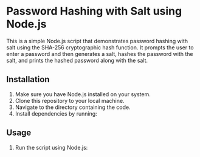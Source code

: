 # Password Hashing with Salt using Node.js

This is a simple Node.js script that demonstrates password hashing with salt using the SHA-256 cryptographic hash function. It prompts the user to enter a password and then generates a salt, hashes the password with the salt, and prints the hashed password along with the salt.

## Installation

1. Make sure you have Node.js installed on your system.
2. Clone this repository to your local machine.
3. Navigate to the directory containing the code.
4. Install dependencies by running:

## Usage

1. Run the script using Node.js:

